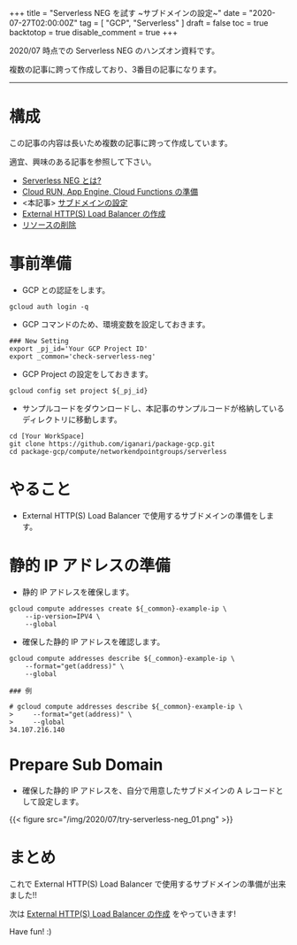 +++
title = "Serverless NEG を試す ~サブドメインの設定~"
date = "2020-07-27T02:00:00Z"
tag = [
    "GCP",
    "Serverless"
]
draft = false
toc = true
backtotop = true
disable_comment = true
+++

2020/07 時点での Serverless NEG のハンズオン資料です。

複数の記事に跨って作成しており、3番目の記事になります。

<!--more-->
---


# 構成

この記事の内容は長いため複数の記事に跨って作成しています。

適宜、興味のある記事を参照して下さい。

+ [Serverless NEG とは?](https://iganari.github.io/blog/2020-07-27_try-serverless-neg-00/)
+ [Cloud RUN, App Engine, Cloud Functions の準備](https://iganari.github.io/blog/2020-07-27_try-serverless-neg-01/)
+ <本記事> [サブドメインの設定](https://iganari.github.io/blog/2020-07-27_try-serverless-neg-02/)
+ [External HTTP(S) Load Balancer の作成](https://iganari.github.io/blog/2020-07-27_try-serverless-neg-03/)
+ [リソースの削除](https://iganari.github.io/blog/2020-07-27_try-serverless-neg-04/)

# 事前準備

+ GCP との認証をします。

```
gcloud auth login -q
```

+ GCP コマンドのため、環境変数を設定しておきます。

```
### New Setting
export _pj_id='Your GCP Project ID'
export _common='check-serverless-neg'
```

+ GCP Project の設定をしておきます。

```
gcloud config set project ${_pj_id}
```

+ サンプルコードをダウンロードし、本記事のサンプルコードが格納しているディレクトリに移動します。

```
cd [Your WorkSpace]
git clone https://github.com/iganari/package-gcp.git
cd package-gcp/compute/networkendpointgroups/serverless
```

# やること

+ External HTTP(S) Load Balancer で使用するサブドメインの準備をします。

# 静的 IP アドレスの準備

+ 静的 IP アドレスを確保します。

```
gcloud compute addresses create ${_common}-example-ip \
    --ip-version=IPV4 \
    --global
```

+ 確保した静的 IP アドレスを確認します。

```
gcloud compute addresses describe ${_common}-example-ip \
    --format="get(address)" \
    --global
```
```
### 例

# gcloud compute addresses describe ${_common}-example-ip \
>     --format="get(address)" \
>     --global
34.107.216.140
```

# Prepare Sub Domain

+ 確保した静的 IP アドレスを、自分で用意したサブドメインの A レコードとして設定します。

{{< figure src="/img/2020/07/try-serverless-neg_01.png" >}}


# まとめ

これで External HTTP(S) Load Balancer で使用するサブドメインの準備が出来ました!!

次は [External HTTP(S) Load Balancer の作成](https://iganari.github.io/blog/2020-07-27_try-serverless-neg-03/) をやっていきます!

Have fun! :)
